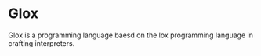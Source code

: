 # Glox
Glox is a programming language baesd on the lox programming language in crafting interpreters.
